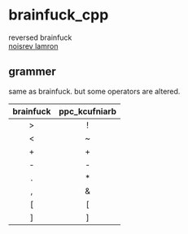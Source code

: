 # brainfuck_cpp
reversed brainfuck  
[noisrev lamron](README.md)

## grammer
same as brainfuck. but some operators are altered.  

| brainfuck | ppc_kcufniarb |
|:--:|:--:|
|>|!|
|<|~|
|+|+|
|-|-|
|.|*|
|,|&|
|[|[|
|]|]|
